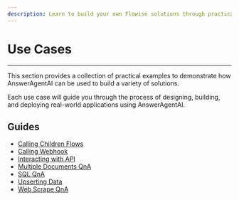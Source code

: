 ```yaml
---
description: Learn to build your own Flowise solutions through practical examples
---
```


# Use Cases

---

This section provides a collection of practical examples to demonstrate how AnswerAgentAI can be used to build a variety of solutions.

Each use case will guide you through the process of designing, building, and deploying real-world applications using AnswerAgentAI.

## Guides

-   [Calling Children Flows](calling-children-flows.md)
-   [Calling Webhook](webhook-tool.md)
-   [Interacting with API](interacting-with-api.md)
-   [Multiple Documents QnA](multiple-documents-qna.md)
-   [SQL QnA](sql-qna.md)
-   [Upserting Data](upserting-data.md)
-   [Web Scrape QnA](web-scrape-qna.md)
